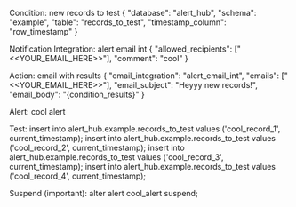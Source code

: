 Condition:
new records to test
{
    "database": "alert_hub",
    "schema": "example",
    "table": "records_to_test",
    "timestamp_column": "row_timestamp"
}

Notification Integration:
alert email int
{
    "allowed_recipients": ["<<YOUR_EMAIL_HERE>>"],
    "comment": "cool"
}

Action:
email with results
{
    "email_integration": "alert_email_int",
    "emails": ["<<YOUR_EMAIL_HERE>>"],
    "email_subject": "Heyyy new records!",
    "email_body": "{condition_results}"
}

Alert:
cool alert

Test:
insert into alert_hub.example.records_to_test values ('cool_record_1', current_timestamp);
insert into alert_hub.example.records_to_test values ('cool_record_2', current_timestamp);
insert into alert_hub.example.records_to_test values ('cool_record_3', current_timestamp);
insert into alert_hub.example.records_to_test values ('cool_record_4', current_timestamp);

Suspend (important):
alter alert cool_alert suspend;
